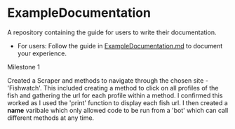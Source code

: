 # ExampleDocumentation

A repository containing the guide for users to write their documentation.

- For users: Follow the guide in [ExampleDocumentation.md](ExampleDocumentation.md) to document your experience.


Milestone 1

Created a Scraper and methods to navigate through the chosen site  - 'Fishwatch'.  This included creating a method to click on all profiles of the fish and gathering the url for each profile within a method. I confirmed this worked as I used the 'print' function to display each fish url. I then created a __name__ varibale which only allowed code to be run from a 'bot' which can call different methods at any time.
